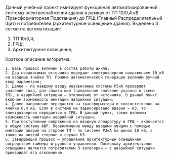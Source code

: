 Данный учебный проект имитирует функционал автоматизированной системы электроснабжения здания в рамках от ТП 10/0,4 кВ (Трансформаторная Подстанция) до ГРЩ (Главный Распределительный Щит) и потребителей (архитектурное освещение здания). 
Выделено 3 сегмента автоматизации:
1) ТП 10/0,4;
2) ГРЩ;
3) Архитектурное освещение;

Краткое описание алгоритма:

    1. Весь процесс включен в состав работы цикла;
    2. Два независимых источника передают электроэнергию напряжением 10 кВ на вводные ячейки ТП. Помимо автоматической генерации включим ручной ввод параметров;
    3. Далее - по каждому вводу независимые системы РЗиА проверяют значения тока, для защиты шин (предельное значение указано в схеме ТП), в аварийной ситуации – отключение от источника. В данный пункт включим возможность имитации аварийной ситуации;
    4. Далее напряжение передается на трансформаторы и соответственно на ячейки 0,4 кВ. Если в системе не зафиксировано аварии – КЗ, то электроэнергия передается в ГРЩ. В данный пункт, также включим возможность имитации аварийной ситуации;
    5. При поступлении напряжения на вводную аппаратуру в ГРЩ – включается в общую систему АВР. Переключение между вводами увидим с помощью имитации аварии на стороне ТП – по системе РЗиА на шинах 10 кВ, а также на низкой стороне в случае КЗ.
    6. Завершающий процесс – управление архитектурным освещением посредством таймера и ручного управления. Поскольку архитектурное освещение является потребителем 3 категории – в аварийной ситуации произойдет его отключение.
